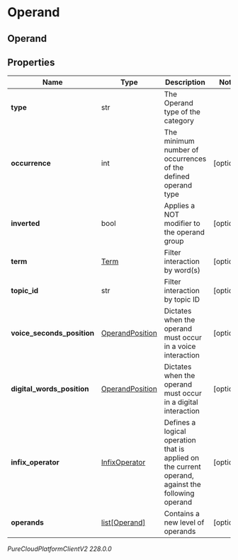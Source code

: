 # Operand

## Operand

## Properties

|Name | Type | Description | Notes|
|------------ | ------------- | ------------- | -------------|
| **type** | str | The Operand type of the category | |
| **occurrence** | int | The minimum number of occurrences of the defined operand type | [optional] |
| **inverted** | bool | Applies a NOT modifier to the operand group | [optional] |
| **term** | [Term](Term) | Filter interaction by word(s) | [optional] |
| **topic_id** | str | Filter interaction by topic ID | [optional] |
| **voice_seconds_position** | [OperandPosition](OperandPosition) | Dictates when the operand must occur in a voice interaction | [optional] |
| **digital_words_position** | [OperandPosition](OperandPosition) | Dictates when the operand must occur in a digital interaction | [optional] |
| **infix_operator** | [InfixOperator](InfixOperator) | Defines a logical operation that is applied on the current operand, against the following operand | [optional] |
| **operands** | [list[Operand]](Operand) | Contains a new level of operands | [optional] |



_PureCloudPlatformClientV2 228.0.0_
